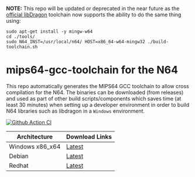 **NOTE:** This repo will be updated or deprecated in the near future as the [official libDragon](dragonminded/libgragon) toolchain now supports the ability to do the same thing using:
```
sudo apt-get install -y mingw-w64
cd ./tools/
sudo N64_INST=/usr/local/n64/ HOST=x86_64-w64-mingw32 ./build-toolchain.sh
```


# mips64-gcc-toolchain for the N64

This repo automatically generates the MIPS64 GCC toolchain to allow cross compilation for the N64. 
The binaries can be downloaded (from releases) and used as part of other build scripts/components which saves time (at least 30 minutes) when setting up a developer environment in order to build N64 libraries such as libdragon in a `Windows` environment.

[![Github Action CI](https://github.com/n64-tools/mips64-gcc-toolchain/actions/workflows/build-toolchain.yml/badge.svg)](https://github.com/n64-tools/mips64-gcc-toolchain/actions/workflows/build-toolchain.yml)

Architecture | Download Links
--- | ---
Windows x86_x64 | [Latest](https://github.com/n64-tools/mips64-gcc-toolchain/releases/latest/download/gcc-toolchain-mips64-win64.zip)
Debian | [Latest](https://github.com/n64-tools/mips64-gcc-toolchain/releases/latest/download/gcc-toolchain-mips64.deb)
Redhat | [Latest](https://github.com/n64-tools/mips64-gcc-toolchain/releases/latest/download/gcc-toolchain-mips64.rpm)
